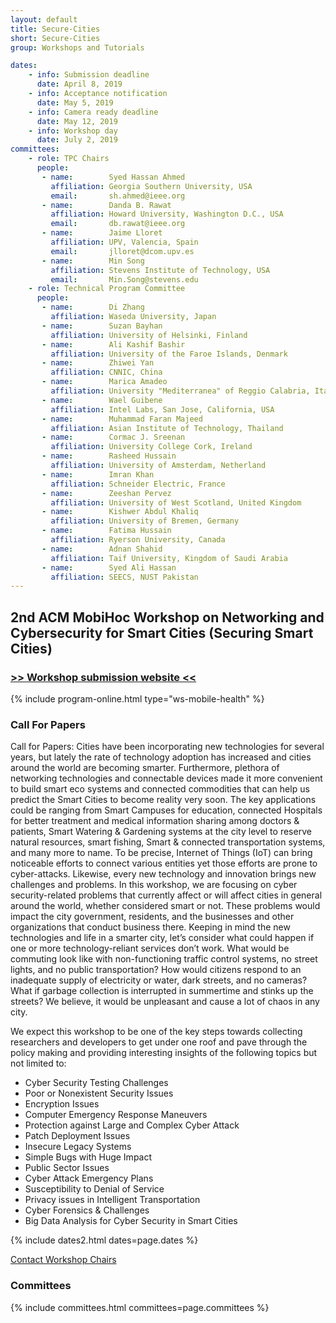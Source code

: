 ```yaml
---
layout: default
title: Secure-Cities
short: Secure-Cities
group: Workshops and Tutorials

dates:
    - info: Submission deadline
      date: April 8, 2019
    - info: Acceptance notification
      date: May 5, 2019
    - info: Camera ready deadline
      date: May 12, 2019
    - info: Workshop day
      date: July 2, 2019
committees:
    - role: TPC Chairs
      people:
       - name:        Syed Hassan Ahmed 
         affiliation: Georgia Southern University, USA
         email:       sh.ahmed@ieee.org  
       - name:        Danda B. Rawat
         affiliation: Howard University, Washington D.C., USA
         email:       db.rawat@ieee.org
       - name:        Jaime Lloret
         affiliation: UPV, Valencia, Spain
         email:       jlloret@dcom.upv.es 
       - name:        Min Song
         affiliation: Stevens Institute of Technology, USA
         email:       Min.Song@stevens.edu           
    - role: Technical Program Committee
      people:
       - name:        Di Zhang
         affiliation: Waseda University, Japan
       - name:        Suzan Bayhan
         affiliation: University of Helsinki, Finland
       - name:        Ali Kashif Bashir
         affiliation: University of the Faroe Islands, Denmark
       - name:        Zhiwei Yan
         affiliation: CNNIC, China
       - name:        Marica Amadeo
         affiliation: University "Mediterranea" of Reggio Calabria, Italy
       - name:        Wael Guibene
         affiliation: Intel Labs, San Jose, California, USA
       - name:        Muhammad Faran Majeed
         affiliation: Asian Institute of Technology, Thailand
       - name:        Cormac J. Sreenan
         affiliation: University College Cork, Ireland
       - name:        Rasheed Hussain
         affiliation: University of Amsterdam, Netherland
       - name:        Imran Khan 
         affiliation: Schneider Electric, France
       - name:        Zeeshan Pervez
         affiliation: University of West Scotland, United Kingdom
       - name:        Kishwer Abdul Khaliq
         affiliation: University of Bremen, Germany
       - name:        Fatima Hussain
         affiliation: Ryerson University, Canada
       - name:        Adnan Shahid
         affiliation: Taif University, Kingdom of Saudi Arabia
       - name:        Syed Ali Hassan
         affiliation: SEECS, NUST Pakistan
---
```


## 2nd ACM MobiHoc Workshop on Networking and Cybersecurity for Smart Cities (Securing Smart Cities)

### [>> Workshop submission website <<](http://mobihoc19securecities.hotcrp.com)


{% include program-online.html type="ws-mobile-health" %}

### Call For Papers

Call for Papers: 
Cities have been incorporating new technologies for several years, but lately the rate of technology adoption has increased and cities around the world are becoming smarter. Furthermore, plethora of networking technologies and connectable devices made it more convenient to build smart eco systems and connected commodities that can help us predict the Smart Cities to become reality very soon. The key applications could be ranging from Smart Campuses for education, connected Hospitals for better treatment and medical information sharing among doctors & patients, Smart Watering & Gardening systems at the city level to reserve natural resources, smart fishing, Smart & connected transportation systems, and many more to name. To be precise, Internet of Things (IoT) can bring noticeable efforts to connect various entities yet those efforts are prone to cyber-attacks. Likewise, every new technology and innovation brings new challenges and problems. In this workshop, we are focusing on cyber security-related problems that currently affect or will affect cities in general around the world, whether considered smart or not. These problems would impact the city government, residents, and the businesses and other organizations that conduct business there. Keeping in mind the new technologies and life in a smarter city, let’s consider what could happen if one or more technology-reliant services don’t work. What would be commuting look like with non-functioning traffic control systems, no street lights, and no public transportation? How would citizens respond to an inadequate supply of electricity or water, dark streets, and no cameras? What if garbage collection is interrupted in summertime and stinks up the streets? We believe, it would be unpleasant and cause a lot of chaos in any city.

We expect this workshop to be one of the key steps towards collecting researchers and developers to get under one roof and pave through the policy making and providing interesting insights of the following topics but not limited to: 

-	Cyber Security Testing Challenges
-	Poor or Nonexistent Security Issues
-	Encryption Issues 
-	Computer Emergency Response Maneuvers 
-	Protection against Large and Complex Cyber Attack
-	Patch Deployment Issues 
-	Insecure Legacy Systems 
-	Simple Bugs with Huge Impact 
-	Public Sector Issues 
-	Cyber Attack Emergency Plans 
-	Susceptibility to Denial of Service 
-	Privacy issues in Intelligent Transportation
-	Cyber Forensics & Challenges 
-	Big Data Analysis for Cyber Security in Smart Cities

{% include dates2.html dates=page.dates %}

<div class="row">
  <div class="col-sm-6 col-sm-offset-3">
    <a href="mailto:{% for person in page.committees[0].people %}{% if person.email and person.email != "" %}{% unless forloop.first %},{% endunless %}{{ person.email }}{% endif %}{% endfor %}?subject=[{{ page.short }}]" class="btn btn-primary btn-block" role="button">Contact Workshop Chairs</a>
  </div>
</div>


### Committees

{% include committees.html committees=page.committees %}

